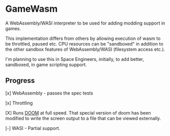 # GameWasm
A WebAssembly/WASI interpreter to be used for adding modding support in games.

This implementation differs from others by allowing execution of wasm to be throttled, paused etc.  CPU resources can be "sandboxed" in addition to the other sandbox features of WebAssembly/WASI (filesystem access etc.).

I'm planning to use this in Space Engineers, initially, to add better, sandboxed, in game scripting support.

## Progress

[x] WebAssembly - passes the spec tests

[x] Throttling

[X] Runs [DOOM](https://github.com/rockyjvec/DOOMWASI) at full speed.  That special version of doom has been modified to write the screen output to a file that can be viewed externally.

[-] WASI - Partial support.

